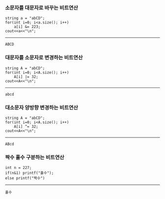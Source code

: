 ### 소문자를 대문자로 바꾸는 비트연산
    string a = "abCD";
    for(int i=0; i<a.size(); i++)
        a[i] &= 223;
    cout<<a<<"\n";
--- 
    ABCD
### 대문자를 소문자로 변경하는 비트연산
    string A = "abCD";
    for(int i=0; i<A.size(); i++)
        A[i] |= 32;
    cout<<A<<"\n";
---
    abcd
     
### 대소문자 양방향 변경하는 비트연산
    string A = "abCD";
    for(int i=0; i<A.size(); i++)
        A[i] ^= 32;
    cout<<A<<"\n";
---
    ABcd
### 짝수 홀수 구분하는 비트연산
    int n = 227;
    if(n&1) printf("홀수");
    else printf("짝수")
---
    홀수
